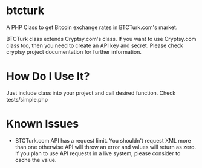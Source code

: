 btcturk
=======

A PHP Class to get Bitcoin exchange rates in BTCTurk.com's market.

BTCTurk class extends Cryptsy.com's class. If you want to use Cryptsy.com class too, then you need to create an API key and secret. Please check cryptsy project documentation for further information.

How Do I Use It?
=======
Just include class into your project and call desired function. Check tests/simple.php

Known Issues
=======
* BTCTurk.com API has a request limit. You shouldn't request XML more than one otherwise API will throw an error and values will return as zero. If you plan to use API requests in a live system, please consider to cache the value. 
